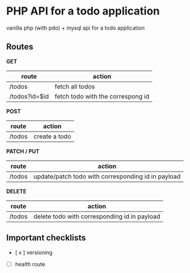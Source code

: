 # PHP API for a todo application

vanilla php (with pdo) + mysql api for a todo application

## Routes

**GET**

| route         | action                            |
| ------------- | --------------------------------- |
| /todos        | fetch all todos                   |
| /todos?id=$id | fetch todo with the correspong id |

**POST**

| route  | action        |
| ------ | ------------- |
| /todos | create a todo |

**PATCH / PUT**

| route  | action                                             |
| ------ | -------------------------------------------------- |
| /todos | update/patch todo with corresponding id in payload |

**DELETE**

| route  | action                                       |
| ------ | -------------------------------------------- |
| /todos | delete todo with corresponding id in payload |

## Important checklists

- [ x ] versioning
- [ ] health route
